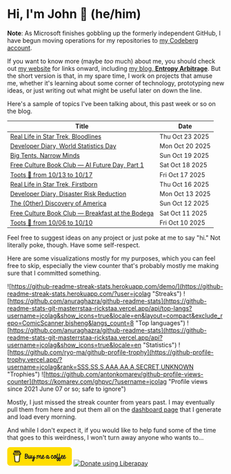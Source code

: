# Hi, I'm John 👋 (he/him)

**Note**:  As Microsoft finishes gobbling up the formerly independent GitHub, I have begun moving operations for my repositories to [my Codeberg account](https://codeberg.org/jcolag).

If you want to know more (maybe *too* much) about me, you should check out [my website](https://john.colagioia.net/) for links onward, including [my blog, **Entropy Arbitrage**](https://john.colagioia.net/blog).  But the short version is that, in my spare time, I work on projects that amuse me, whether it's learning about some corner of technology, prototyping new ideas, or just writing out what might be useful later on down the line.

Here's a sample of topics I've been talking about, this past week or so on the blog.

|Title|Date|
|-----|-------|
|[Real Life in Star Trek, Bloodlines](https://john.colagioia.net/blog/2025/10/23/bloodlines.html)|Thu Oct 23 2025|
|[Developer Diary, World Statistics Day](https://john.colagioia.net/blog/2025/10/20/statistics.html)|Mon Oct 20 2025|
|[Big Tents, Narrow Minds](https://john.colagioia.net/blog/2025/10/19/big-tents.html)|Sun Oct 19 2025|
|[Free Culture Book Club — AI Future Day, Part 1](https://john.colagioia.net/blog/2025/10/18/ai-future-day-1.html)|Sat Oct 18 2025|
|[Toots 🦣 from 10/13 to 10/17](https://john.colagioia.net/blog/2025/10/17/week.html)|Fri Oct 17 2025|
|[Real Life in Star Trek, Firstborn](https://john.colagioia.net/blog/2025/10/16/firstborn.html)|Thu Oct 16 2025|
|[Developer Diary, Disaster Risk Reduction](https://john.colagioia.net/blog/2025/10/13/disaster-risk.html)|Mon Oct 13 2025|
|[The (Other) Discovery of America](https://john.colagioia.net/blog/2025/10/12/beauchene.html)|Sun Oct 12 2025|
|[Free Culture Book Club — Breakfast at the Bodega](https://john.colagioia.net/blog/2025/10/11/breakfast-bodega.html)|Sat Oct 11 2025|
|[Toots 🦣 from 10/06 to 10/10](https://john.colagioia.net/blog/2025/10/10/week.html)|Fri Oct 10 2025|

Feel free to suggest ideas on any project or just poke at me to say "hi." Not literally poke, though. Have some self-respect.

Here are some visualizations mostly for my purposes, which you can feel free to skip, especially the view counter that's probably mostly me making sure that I committed something.

![https://github-readme-streak-stats.herokuapp.com/demo/](https://github-readme-streak-stats.herokuapp.com/?user=jcolag "Streaks")
![https://github.com/anuraghazra/github-readme-stats](https://github-readme-stats-git-masterrstaa-rickstaa.vercel.app/api/top-langs?username=jcolag&show_icons=true&locale=en&layout=compact&exclude_repo=ComicScanner,bisheng&langs_count=8 "Top languages")
![https://github.com/anuraghazra/github-readme-stats](https://github-readme-stats-git-masterrstaa-rickstaa.vercel.app/api?username=jcolag&show_icons=true&locale=en "Statistics")
![https://github.com/ryo-ma/github-profile-trophy](https://github-profile-trophy.vercel.app/?username=jcolag&rank=SSS,SS,S,AAA,AA,A,SECRET,UNKNOWN "Trophies")
![https://github.com/antonkomarev/github-profile-views-counter](https://komarev.com/ghpvc/?username=jcolag "Profile views since 2021 June 07 or so; safe to ignore")

Mostly, I just missed the streak counter from years past.  I may eventually pull them from here and put them all on the [dashboard page](https://github.com/jcolag/dash) that I generate and load every morning.

And while I don't expect it, if you would like to help fund some of the time that goes to this weirdness, I won't turn away anyone who wants to...

[<img src="images/default-yellow.png" alt="Buy Me a Coffee" width="150px"/>](https://www.buymeacoffee.com/jcolag)
<a href="https://liberapay.com/jcolag/donate"><img alt="Donate using Liberapay" src="https://liberapay.com/assets/widgets/donate.svg"></a>
